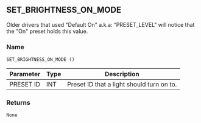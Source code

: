 ## SET\_BRIGHTNESS\_ON\_MODE

Older drivers that used "Default On" a.k.a: “PRESET\_LEVEL"  will notice that the "On" preset holds this value.


### Name

`SET_BRIGHTNESS_ON_MODE ()`


| Parameter | Type | Description                               |
| --------- | ---- | ----------------------------------------- |
| PRESET ID | INT  | Preset ID that a light should turn on to. |

### Returns

`None`
